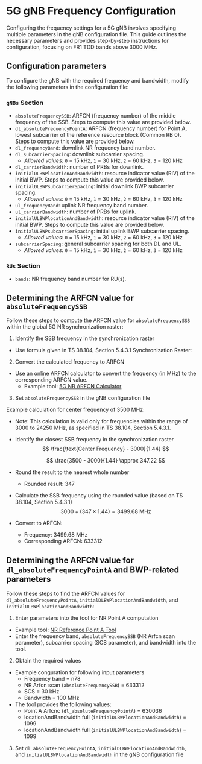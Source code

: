 # 5G gNB Frequency Configuration

Configuring the frequency settings for a 5G gNB involves specifying multiple parameters in the gNB configuration file. This guide outlines the necessary parameters and provides step-by-step instructions for configuration, focusing on FR1 TDD bands above 3000 MHz.

## Configuration parameters

To configure the gNB with the required frequency and bandwidth, modify the following parameters in the configuration file:

### `gNBs` Section

* `absoluteFrequencySSB`: ARFCN (frequency number) of the middle frequency of the SSB. Steps to compute this value are provided below.
* `dl_absoluteFrequencyPointA`: ARFCN (frequency number) for Point A, lowest subcarrier of the reference resource block (Common RB 0). Steps to compute this value are provided below.
* `dl_frequencyBand`: downlink NR frequency band number.
* `dl_subcarrierSpacing`: downlink subcarrier spacing.
  * *Allowed values:* `0` = 15 kHz, `1` = 30 kHz, `2` = 60 kHz, `3` = 120 kHz
* `dl_carrierBandwidth`: number of PRBs for downlink.
* `initialDLBWPlocationAndBandwidth`: resource indicator value (RIV) of the initial BWP. Steps to compute this value are provided below.
* `initialDLBWPsubcarrierSpacing`: initial downlink BWP subcarrier spacing.
  * *Allowed values:* `0` = 15 kHz, `1` = 30 kHz, `2` = 60 kHz, `3` = 120 kHz
* `ul_frequencyBand`: uplink NR frequency band number.
* `ul_carrierBandwidth`: number of PRBs for uplink.
* `initialULBWPlocationAndBandwidth`: resource indicator value (RIV) of the initial BWP. Steps to compute this value are provided below.
* `initialULBWPsubcarrierSpacing`: initial uplink BWP subcarrier spacing.
  * *Allowed values:* `0` = 15 kHz, `1` = 30 kHz, `2` = 60 kHz, `3` = 120 kHz
* `subcarrierSpacing`: general subcarrier spacing for both DL and UL.
  * *Allowed values:* `0` = 15 kHz, `1` = 30 kHz, `2` = 60 kHz, `3` = 120 kHz

### `RUs` Section

* `bands`: NR frequency band number for RU(s).

## Determining the ARFCN value for `absoluteFrequencySSB`

Follow these steps to compute the ARFCN value for `absoluteFrequencySSB` within the global 5G NR synchronization raster:

1. Identify the SSB frequency in the synchronization raster
* Use formula given in TS 38.104, Section 5.4.3.1 Synchronization Raster:
2. Convert the calculated frequency to ARFCN
* Use an online ARFCN calculator to convert the frequency (in MHz) to the corresponding ARFCN value.
  * Example tool: [5G NR ARFCN Calculator](https://5g-tools.com/5g-nr-arfcn-calculator/)
3. Set `absoluteFrequencySSB` in the gNB configuration file

Example calculation for center frequency of 3500 MHz:
* Note: This calculation is valid only for frequencies within the range of 3000 to 24250 MHz, as specified in TS 38.104, Section 5.4.3.1.
* Identify the closest SSB frequency in the synchronization raster
     $$
     \frac{\text{Center Frequency} - 3000}{1.44}
     $$

     $$
     \frac{3500 - 3000}{1.44} \approx 347.22
     $$
* Round the result to the nearest whole number
  * Rounded result: 347
* Calculate the SSB frequency using the rounded value (based on TS 38.104, Section 5.4.3.1)
     $$
     3000 + (347 \times 1.44) = 3499.68 \text{ MHz}
     $$
* Convert to ARFCN:
  * Frequency: 3499.68 MHz
  * Corresponding ARFCN: 633312


## Determining the ARFCN value for `dl_absoluteFrequencyPointA` and BWP-related parameters

Follow these steps to find the ARFCN values for `dl_absoluteFrequencyPointA`, `initialDLBWPlocationAndBandwidth`, and `initialULBWPlocationAndBandwidth`:

1. Enter parameters into the tool for NR Point A computation
* Example tool: [NR Reference Point A Tool](https://www.sqimway.com/nr_refA.php)
* Enter the frequency band, `absoluteFrequencySSB` (NR Arfcn scan parameter), subcarrier spacing (SCS parameter), and bandwidth into the tool.

2. Obtain the required values
* Example conguration for following input parameters
  * Frequency band = n78
  * NR Arfcn scan (`absoluteFrequencySSB`) = 633312
  * SCS = 30 kHz
  * Bandwidth = 100 MHz
* The tool provides the following values:
  * Point A Arfcnc (`dl_absoluteFrequencyPointA`) = 630036
  * locationAndBandwidth full (`initialDLBWPlocationAndBandwidth`) = 1099
  * locationAndBandwidth full (`initialULBWPlocationAndBandwidth`) = 1099

3. Set `dl_absoluteFrequencyPointA`, `initialDLBWPlocationAndBandwidth`, and `initialULBWPlocationAndBandwidth` in the gNB configuration file

